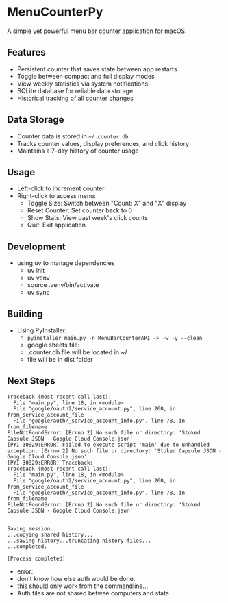 # MenuCounterPy

A simple yet powerful menu bar counter application for macOS.

## Features
- Persistent counter that saves state between app restarts
- Toggle between compact and full display modes
- View weekly statistics via system notifications
- SQLite database for reliable data storage
- Historical tracking of all counter changes

## Data Storage
- Counter data is stored in `~/.counter.db`
- Tracks counter values, display preferences, and click history
- Maintains a 7-day history of counter usage

## Usage
- Left-click to increment counter
- Right-click to access menu:
  - Toggle Size: Switch between "Count: X" and "X" display
  - Reset Counter: Set counter back to 0
  - Show Stats: View past week's click counts
  - Quit: Exit application

## Development
- using uv to manage dependencies
  - uv init 
  - uv venv
  - source .venv/bin/activate
  - uv sync


## Building
- Using PyInstaller:
  - `pyinstaller main.py -n MenuBarCounterAPI -F -w -y --clean`   
  - google sheets file: 
  - .counter.db file will be located in ~/
  - file will be in dist folder

## Next Steps
```Error
Traceback (most recent call last):
  File "main.py", line 18, in <module>
  File "google/oauth2/service_account.py", line 260, in from_service_account_file
  File "google/auth/_service_account_info.py", line 78, in from_filename
FileNotFoundError: [Errno 2] No such file or directory: 'Stoked Capsule JSON - Google Cloud Console.json'
[PYI-30829:ERROR] Failed to execute script 'main' due to unhandled exception: [Errno 2] No such file or directory: 'Stoked Capsule JSON - Google Cloud Console.json'
[PYI-30829:ERROR] Traceback:
Traceback (most recent call last):
  File "main.py", line 18, in <module>
  File "google/oauth2/service_account.py", line 260, in from_service_account_file
  File "google/auth/_service_account_info.py", line 78, in from_filename
FileNotFoundError: [Errno 2] No such file or directory: 'Stoked Capsule JSON - Google Cloud Console.json'


Saving session...
...copying shared history...
...saving history...truncating history files...
...completed.

[Process completed]
```
  - error: 
  - don't know how else auth would be done.
  - this should only work from the commandline...
- Auth files are not shared betwee computers and state